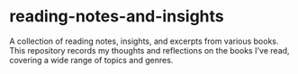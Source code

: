 # reading-notes-and-insights
A collection of reading notes, insights, and excerpts from various books. This repository records my thoughts and reflections on the books I've read, covering a wide range of topics and genres.
